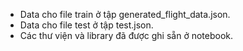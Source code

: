 - Data cho file train ở tập generated_flight_data.json.
- Data cho file test ở tập test.json.
- Các thư viện và library đã được ghi sẵn ở notebook.
